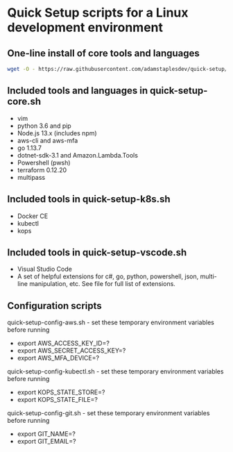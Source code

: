 # Quick Setup scripts for a Linux development environment

## One-line install of core tools and languages

``` bash
wget -O - https://raw.githubusercontent.com/adamstaplesdev/quick-setup/master/quick-setup-core.sh | bash
```

## Included tools and languages in quick-setup-core.sh

- vim
- python 3.6 and pip
- Node.js 13.x (includes npm)
- aws-cli and aws-mfa
- go 1.13.7
- dotnet-sdk-3.1 and Amazon.Lambda.Tools
- Powershell (pwsh)
- terraform 0.12.20
- multipass

## Included tools in quick-setup-k8s.sh

- Docker CE
- kubectl
- kops

## Included tools in quick-setup-vscode.sh

- Visual Studio Code
- A set of helpful extensions for c#, go, python, powershell, json, multi-line manipulation, etc. See file for full list of extensions.

## Configuration scripts

quick-setup-config-aws.sh - set these temporary environment variables before running

- export AWS_ACCESS_KEY_ID=?
- export AWS_SECRET_ACCESS_KEY=?
- export AWS_MFA_DEVICE=?

quick-setup-config-kubectl.sh - set these temporary environment variables before running

- export KOPS_STATE_STORE=?
- export KOPS_STATE_FILE=?

quick-setup-config-git.sh - set these temporary environment variables before running

- export GIT_NAME=?
- export GIT_EMAIL=?
